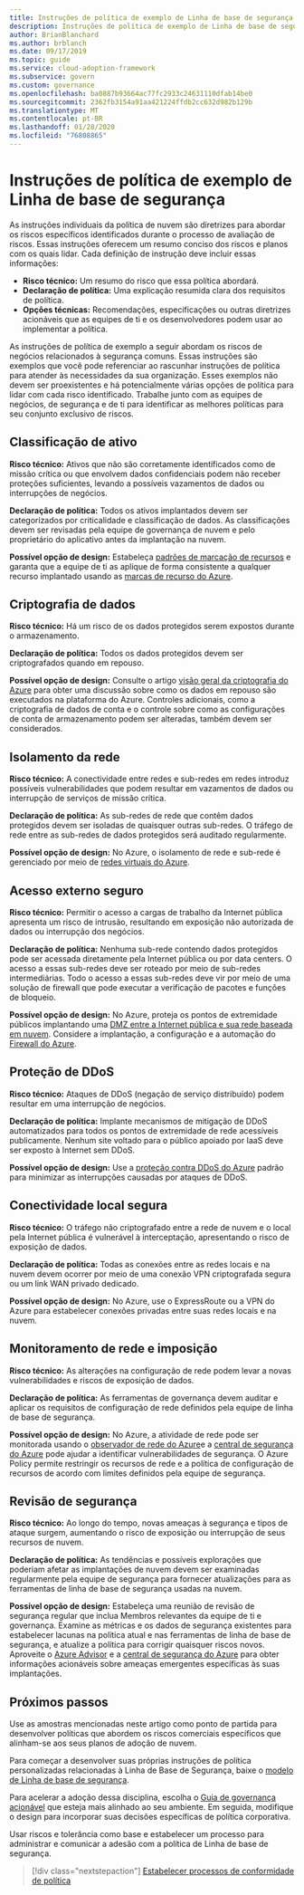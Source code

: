 ```yaml
---
title: Instruções de política de exemplo de Linha de base de segurança
description: Instruções de política de exemplo de Linha de base de segurança
author: BrianBlanchard
ms.author: brblanch
ms.date: 09/17/2019
ms.topic: guide
ms.service: cloud-adoption-framework
ms.subservice: govern
ms.custom: governance
ms.openlocfilehash: ba0887b93664ac77fc2933c24631110dfab14be0
ms.sourcegitcommit: 2362fb3154a91aa421224ffdb2cc632d982b129b
ms.translationtype: MT
ms.contentlocale: pt-BR
ms.lasthandoff: 01/28/2020
ms.locfileid: "76808865"
---
```

# <a name="security-baseline-sample-policy-statements"></a>Instruções de política de exemplo de Linha de base de segurança

As instruções individuais da política de nuvem são diretrizes para abordar os riscos específicos identificados durante o processo de avaliação de riscos. Essas instruções oferecem um resumo conciso dos riscos e planos com os quais lidar. Cada definição de instrução deve incluir essas informações:

- **Risco técnico:** Um resumo do risco que essa política abordará.
- **Declaração de política:** Uma explicação resumida clara dos requisitos de política.
- **Opções técnicas:** Recomendações, especificações ou outras diretrizes acionáveis que as equipes de ti e os desenvolvedores podem usar ao implementar a política.

As instruções de política de exemplo a seguir abordam os riscos de negócios relacionados à segurança comuns. Essas instruções são exemplos que você pode referenciar ao rascunhar instruções de política para atender às necessidades da sua organização. Esses exemplos não devem ser proexistentes e há potencialmente várias opções de política para lidar com cada risco identificado. Trabalhe junto com as equipes de negócios, de segurança e de ti para identificar as melhores políticas para seu conjunto exclusivo de riscos.

## <a name="asset-classification"></a>Classificação de ativo

**Risco técnico:** Ativos que não são corretamente identificados como de missão crítica ou que envolvem dados confidenciais podem não receber proteções suficientes, levando a possíveis vazamentos de dados ou interrupções de negócios.

**Declaração de política:** Todos os ativos implantados devem ser categorizados por criticalidade e classificação de dados. As classificações devem ser revisadas pela equipe de governança de nuvem e pelo proprietário do aplicativo antes da implantação na nuvem.

**Possível opção de design:** Estabeleça [padrões de marcação de recursos](../../decision-guides/resource-tagging/index.md) e garanta que a equipe de ti as aplique de forma consistente a qualquer recurso implantado usando as [marcas de recurso do Azure](https://docs.microsoft.com/azure/azure-resource-manager/resource-group-using-tags).

## <a name="data-encryption"></a>Criptografia de dados

**Risco técnico:** Há um risco de os dados protegidos serem expostos durante o armazenamento.

**Declaração de política:** Todos os dados protegidos devem ser criptografados quando em repouso.

**Possível opção de design:** Consulte o artigo [visão geral da criptografia do Azure](https://docs.microsoft.com/azure/security/security-azure-encryption-overview) para obter uma discussão sobre como os dados em repouso são executados na plataforma do Azure. Controles adicionais, como a criptografia de dados de conta e o controle sobre como as configurações de conta de armazenamento podem ser alteradas, também devem ser considerados.

## <a name="network-isolation"></a>Isolamento da rede

**Risco técnico:** A conectividade entre redes e sub-redes em redes introduz possíveis vulnerabilidades que podem resultar em vazamentos de dados ou interrupção de serviços de missão crítica.

**Declaração de política:** As sub-redes de rede que contêm dados protegidos devem ser isoladas de quaisquer outras sub-redes. O tráfego de rede entre as sub-redes de dados protegidos será auditado regularmente.

**Possível opção de design:** No Azure, o isolamento de rede e sub-rede é gerenciado por meio de [redes virtuais do Azure](https://docs.microsoft.com/azure/virtual-network/virtual-networks-overview).

## <a name="secure-external-access"></a>Acesso externo seguro

**Risco técnico:** Permitir o acesso a cargas de trabalho da Internet pública apresenta um risco de intrusão, resultando em exposição não autorizada de dados ou interrupção dos negócios.

**Declaração de política:** Nenhuma sub-rede contendo dados protegidos pode ser acessada diretamente pela Internet pública ou por data centers. O acesso a essas sub-redes deve ser roteado por meio de sub-redes intermediárias. Todo o acesso a essas sub-redes deve vir por meio de uma solução de firewall que pode executar a verificação de pacotes e funções de bloqueio.

**Possível opção de design:** No Azure, proteja os pontos de extremidade públicos implantando uma [DMZ entre a Internet pública e sua rede baseada em nuvem](https://docs.microsoft.com/azure/architecture/reference-architectures/dmz/secure-vnet-dmz?toc=https://docs.microsoft.com/azure/cloud-adoption-framework/toc.json&bc=https://docs.microsoft.com/azure/cloud-adoption-framework/_bread/toc.json). Considere a implantação, a configuração e a automação do [Firewall do Azure](https://docs.microsoft.com/azure/firewall).

## <a name="ddos-protection"></a>Proteção de DDoS

**Risco técnico:** Ataques de DDoS (negação de serviço distribuído) podem resultar em uma interrupção de negócios.

**Declaração de política:** Implante mecanismos de mitigação de DDoS automatizados para todos os pontos de extremidade de rede acessíveis publicamente. Nenhum site voltado para o público apoiado por IaaS deve ser exposto à Internet sem DDoS.

**Possível opção de design:** Use a [proteção contra DDoS do Azure](https://docs.microsoft.com/azure/virtual-network/ddos-protection-overview) padrão para minimizar as interrupções causadas por ataques de DDoS.

## <a name="secure-on-premises-connectivity"></a>Conectividade local segura

**Risco técnico:** O tráfego não criptografado entre a rede de nuvem e o local pela Internet pública é vulnerável à interceptação, apresentando o risco de exposição de dados.

**Declaração de política:** Todas as conexões entre as redes locais e na nuvem devem ocorrer por meio de uma conexão VPN criptografada segura ou um link WAN privado dedicado.

**Possível opção de design:** No Azure, use o ExpressRoute ou a VPN do Azure para estabelecer conexões privadas entre suas redes locais e na nuvem.

## <a name="network-monitoring-and-enforcement"></a>Monitoramento de rede e imposição

**Risco técnico:** As alterações na configuração de rede podem levar a novas vulnerabilidades e riscos de exposição de dados.

**Declaração de política:** As ferramentas de governança devem auditar e aplicar os requisitos de configuração de rede definidos pela equipe de linha de base de segurança.

**Possível opção de design:** No Azure, a atividade de rede pode ser monitorada usando o [observador de rede do Azure](https://docs.microsoft.com/azure/network-watcher/network-watcher-monitoring-overview)e a [central de segurança do Azure](https://docs.microsoft.com/azure/security-center/security-center-network-recommendations) pode ajudar a identificar vulnerabilidades de segurança. O Azure Policy permite restringir os recursos de rede e a política de configuração de recursos de acordo com limites definidos pela equipe de segurança.

## <a name="security-review"></a>Revisão de segurança

**Risco técnico:** Ao longo do tempo, novas ameaças à segurança e tipos de ataque surgem, aumentando o risco de exposição ou interrupção de seus recursos de nuvem.

**Declaração de política:** As tendências e possíveis explorações que poderiam afetar as implantações de nuvem devem ser examinadas regularmente pela equipe de segurança para fornecer atualizações para as ferramentas de linha de base de segurança usadas na nuvem.

**Possível opção de design:** Estabeleça uma reunião de revisão de segurança regular que inclua Membros relevantes da equipe de ti e governança. Examine as métricas e os dados de segurança existentes para estabelecer lacunas na política atual e nas ferramentas de linha de base de segurança, e atualize a política para corrigir quaisquer riscos novos. Aproveite o [Azure Advisor](https://docs.microsoft.com/azure/advisor/advisor-overview) e a [central de segurança do Azure](https://docs.microsoft.com/azure/security-center/security-center-intro) para obter informações acionáveis sobre ameaças emergentes específicas às suas implantações.

## <a name="next-steps"></a>Próximos passos

Use as amostras mencionadas neste artigo como ponto de partida para desenvolver políticas que abordem os riscos comerciais específicos que alinham-se aos seus planos de adoção de nuvem.

Para começar a desenvolver suas próprias instruções de política personalizadas relacionadas à Linha de Base de Segurança, baixe o [modelo de Linha de base de segurança](./template.md).

Para acelerar a adoção dessa disciplina, escolha o [Guia de governança acionável](../guides/index.md) que esteja mais alinhado ao seu ambiente. Em seguida, modifique o design para incorporar suas decisões específicas de política corporativa.

Usar riscos e tolerância como base e estabelecer um processo para administrar e comunicar a adesão com a política de Linha de base de segurança.

> [!div class="nextstepaction"]
> [Estabelecer processos de conformidade de política](./compliance-processes.md)
